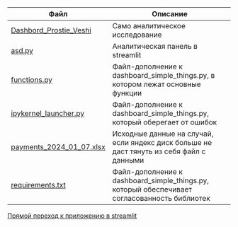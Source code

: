 | Файл| Описание|
|------|-----------|
|[Dashbord_Prostie_Veshi](https://github.com/TsarevEvgeniy/Prost_veshi/blob/main/Dashbord_Prostie_Veshi.ipynb) | Само аналитическое исследование|
|[asd.py](https://github.com/LKonyukova/Sipmle-things/blob/main/dashboard_simple_things.py) | Аналитическая панель в streamlit|
|[functions.py](https://github.com/LKonyukova/Sipmle-things/blob/main/functions.py) | Файл-дополнение к dashboard_simple_things.py, в котором лежат основные функции|
|[ipykernel_launcher.py](https://github.com/LKonyukova/Sipmle-things/blob/main/ipykernel_launcher.py) | Файл-дополнение к dashboard_simple_things.py, который оберегает от ошибок|
|[payments_2024_01_07.xlsx](https://github.com/LKonyukova/Sipmle-things/blob/main/payments_2024_01_07.xlsx) | Исходные данные на случай, если яндекс диск больше не даст тянуть из себя файл с данными|
|[requirements.txt](https://github.com/LKonyukova/Sipmle-things/blob/main/requirements.txt) | Файл-дополнение к dashboard_simple_things.py, который обеспечивает согласованность библиотек|

[Прямой переход к приложению в streamlit](https://sipmle-things-bhuipj98x34ws8kuillic2.streamlit.app/?embed_options=light_theme)
